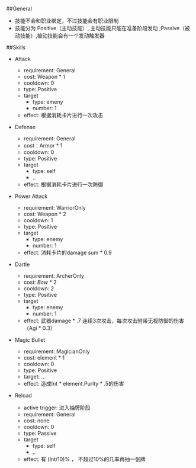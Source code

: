 ##General
- 技能不会和职业绑定，不过技能会有职业限制
- 技能分为 Positive（主动技能）, 主动技能只能在准备阶段发动 ;Passive（被动技能）,被动技能会有一个发动触发器

##Skills
- Attack
	- requirement: General
    - cost: Weapon * 1
    - cooldown: 0
    - type: Positive
    - target
    	- type: emeny
    	- number: 1
    - effect: 根据消耗卡片进行一次攻击

- Defense
	- requirement: General
    - cost：Armor * 1
    - cooldown: 0
    - type: Positive
    - target
    	- type: self
    	- ..
    - effect: 根据消耗卡片进行一次防御

- Power Attack
	- requirement: WarriorOnly
    - cost: Weapon * 2
    - cooldown: 1
    - type: Positive
    - target
    	- type: enemy
    	- number: 1
    - effect: 消耗卡片的damage sum * 0.9

- Dartle
	- requirement: ArcherOnly
    - cost: *Bow* * 2
    - cooldown: 2
    - type: Positive
    - target
    	- type: enemy
    	- number: 1
    - effect: 武器damage * .7 连续3次攻击，每次攻击附带无视防御的伤害（Agi * 0.3）

- Magic Bullet
	- requirement: MagicianOnly
    - cost: element * 1
    - cooldown: 0
    - type: Positive
    - target: ...
    - effect: 造成Int * element.Purity * .5的伤害

- Reload
	- active trigger: 进入抽牌阶段
	- requirement: General
    - cost: none
    - cooldown: 0
    - type: Passive
    - target
    	- type: self
    	- ..
    - effect: 有 (Int/10)% ， 不超过10%的几率再抽一张牌